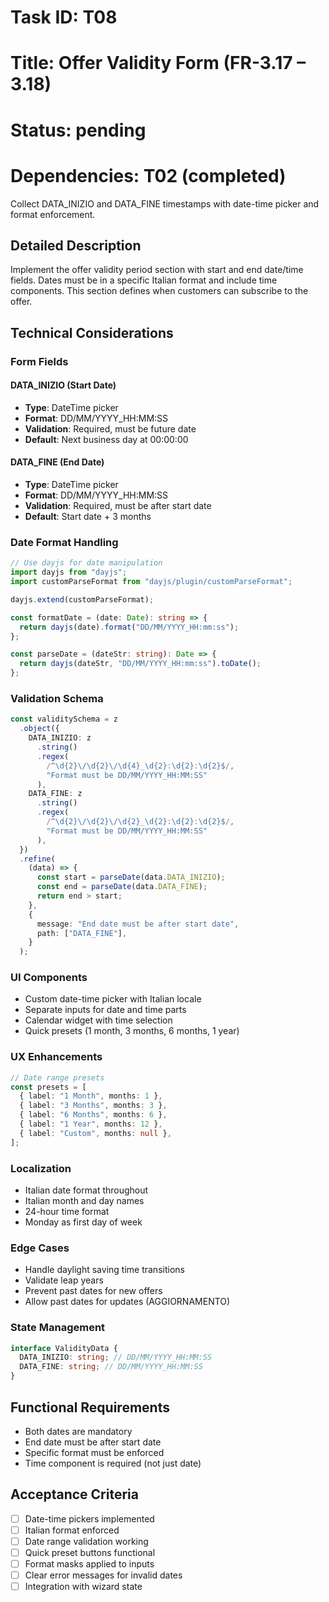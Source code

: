 # Task ID: T08

# Title: Offer Validity Form (FR-3.17 – 3.18)

# Status: pending

# Dependencies: T02 (completed)

Collect DATA_INIZIO and DATA_FINE timestamps with date-time picker and format enforcement.

## Detailed Description

Implement the offer validity period section with start and end date/time fields. Dates must be in a specific Italian format and include time components. This section defines when customers can subscribe to the offer.

## Technical Considerations

### Form Fields

#### DATA_INIZIO (Start Date)

- **Type**: DateTime picker
- **Format**: DD/MM/YYYY_HH:MM:SS
- **Validation**: Required, must be future date
- **Default**: Next business day at 00:00:00

#### DATA_FINE (End Date)

- **Type**: DateTime picker
- **Format**: DD/MM/YYYY_HH:MM:SS
- **Validation**: Required, must be after start date
- **Default**: Start date + 3 months

### Date Format Handling

```typescript
// Use dayjs for date manipulation
import dayjs from "dayjs";
import customParseFormat from "dayjs/plugin/customParseFormat";

dayjs.extend(customParseFormat);

const formatDate = (date: Date): string => {
  return dayjs(date).format("DD/MM/YYYY_HH:mm:ss");
};

const parseDate = (dateStr: string): Date => {
  return dayjs(dateStr, "DD/MM/YYYY_HH:mm:ss").toDate();
};
```

### Validation Schema

```typescript
const validitySchema = z
  .object({
    DATA_INIZIO: z
      .string()
      .regex(
        /^\d{2}\/\d{2}\/\d{4}_\d{2}:\d{2}:\d{2}$/,
        "Format must be DD/MM/YYYY_HH:MM:SS"
      ),
    DATA_FINE: z
      .string()
      .regex(
        /^\d{2}\/\d{2}\/\d{2}_\d{2}:\d{2}:\d{2}$/,
        "Format must be DD/MM/YYYY_HH:MM:SS"
      ),
  })
  .refine(
    (data) => {
      const start = parseDate(data.DATA_INIZIO);
      const end = parseDate(data.DATA_FINE);
      return end > start;
    },
    {
      message: "End date must be after start date",
      path: ["DATA_FINE"],
    }
  );
```

### UI Components

- Custom date-time picker with Italian locale
- Separate inputs for date and time parts
- Calendar widget with time selection
- Quick presets (1 month, 3 months, 6 months, 1 year)

### UX Enhancements

```typescript
// Date range presets
const presets = [
  { label: "1 Month", months: 1 },
  { label: "3 Months", months: 3 },
  { label: "6 Months", months: 6 },
  { label: "1 Year", months: 12 },
  { label: "Custom", months: null },
];
```

### Localization

- Italian date format throughout
- Italian month and day names
- 24-hour time format
- Monday as first day of week

### Edge Cases

- Handle daylight saving time transitions
- Validate leap years
- Prevent past dates for new offers
- Allow past dates for updates (AGGIORNAMENTO)

### State Management

```typescript
interface ValidityData {
  DATA_INIZIO: string; // DD/MM/YYYY_HH:MM:SS
  DATA_FINE: string; // DD/MM/YYYY_HH:MM:SS
}
```

## Functional Requirements

- Both dates are mandatory
- End date must be after start date
- Specific format must be enforced
- Time component is required (not just date)

## Acceptance Criteria

- [ ] Date-time pickers implemented
- [ ] Italian format enforced
- [ ] Date range validation working
- [ ] Quick preset buttons functional
- [ ] Format masks applied to inputs
- [ ] Clear error messages for invalid dates
- [ ] Integration with wizard state
